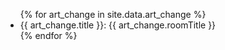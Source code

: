 
<ul>
{% for art_change in site.data.art_change %}
  <li>{{ art_change.title }}: {{ art_change.roomTitle }}</li>
{% endfor %}
</ul>
